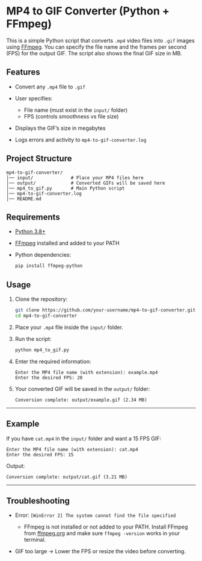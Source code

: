 # MP4 to GIF Converter (Python + FFmpeg)

This is a simple Python script that converts `.mp4` video files into `.gif` images using [FFmpeg](https://ffmpeg.org/).
You can specify the file name and the frames per second (FPS) for the output GIF. The script also shows the final GIF size in MB.

## Features

* Convert any `.mp4` file to `.gif`
* User specifies:

  * File name (must exist in the `input/` folder)
  * FPS (controls smoothness vs file size)
* Displays the GIF’s size in megabytes
* Logs errors and activity to `mp4-to-gif-converter.log`

## Project Structure

```
mp4-to-gif-converter/
│── input/              # Place your MP4 files here
│── output/             # Converted GIFs will be saved here
│── mp4_to_gif.py       # Main Python script
│── mp4-to-gif-converter.log
│── README.md
```

## Requirements

* [Python 3.8+](https://www.python.org/)
* [FFmpeg](https://ffmpeg.org/download.html) installed and added to your PATH
* Python dependencies:

  ```bash
  pip install ffmpeg-python
  ```

## Usage

1. Clone the repository:

   ```bash
   git clone https://github.com/your-username/mp4-to-gif-converter.git
   cd mp4-to-gif-converter
   ```

2. Place your `.mp4` file inside the `input/` folder.

3. Run the script:

   ```bash
   python mp4_to_gif.py
   ```

4. Enter the required information:

   ```
   Enter the MP4 file name (with extension): example.mp4
   Enter the desired FPS: 20
   ```

5. Your converted GIF will be saved in the `output/` folder:

   ```
   Conversion complete: output/example.gif (2.34 MB)
   ```

---

## Example

If you have `cat.mp4` in the `input/` folder and want a 15 FPS GIF:

```
Enter the MP4 file name (with extension): cat.mp4
Enter the desired FPS: 15
```

Output:

```
Conversion complete: output/cat.gif (3.21 MB)
```

---

## Troubleshooting

* Error: `[WinError 2] The system cannot find the file specified`
  * FFmpeg is not installed or not added to your PATH.
  Install FFmpeg from [ffmpeg.org](https://ffmpeg.org/download.html) and make sure `ffmpeg -version` works in your terminal.

* GIF too large
  → Lower the FPS or resize the video before converting.
